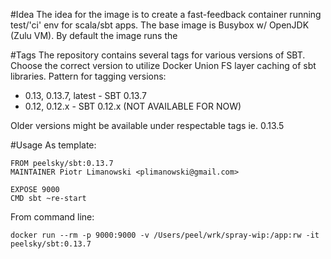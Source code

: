 #Idea
The idea for the image is to create a fast-feedback container running test/'ci' env for scala/sbt apps. 
The base image is Busybox w/ OpenJDK (Zulu VM).
By default the image runs the 

#Tags
The repository contains several tags for various versions of SBT. Choose the correct version to utilize Docker Union FS layer caching of sbt libraries.
Pattern for tagging versions:

- 0.13, 0.13.7, latest - SBT 0.13.7
- 0.12, 0.12.x  - SBT 0.12.x (NOT AVAILABLE FOR NOW)

Older versions might be available under respectable tags ie. 0.13.5

#Usage
As template:

```
FROM peelsky/sbt:0.13.7
MAINTAINER Piotr Limanowski <plimanowski@gmail.com>

EXPOSE 9000
CMD sbt ~re-start
```

From command line:
```
docker run --rm -p 9000:9000 -v /Users/peel/wrk/spray-wip:/app:rw -it peelsky/sbt:0.13.7
```
